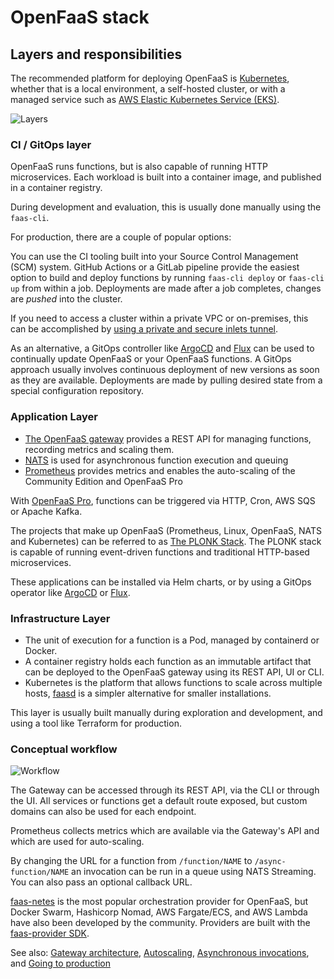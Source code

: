 # OpenFaaS stack

## Layers and responsibilities

The recommended platform for deploying OpenFaaS is [Kubernetes](https://kubernetes.io/), whether that is a local environment, a self-hosted cluster, or with a managed service such as [AWS Elastic Kubernetes Service (EKS)](https://aws.amazon.com/eks/).

![Layers](https://github.com/openfaas/faas/raw/master/docs/of-layer-overview.png)

### CI / GitOps layer

OpenFaaS runs functions, but is also capable of running HTTP microservices. Each workload is built into a container image, and published in a container registry.

During development and evaluation, this is usually done manually using the `faas-cli`.

For production, there are a couple of popular options:

You can use the CI tooling built into your Source Control Management (SCM) system. GitHub Actions or a GitLab pipeline provide the easiest option to build and deploy functions by running `faas-cli deploy` or `faas-cli up` from within a job. Deployments are made after a job completes, changes are *pushed* into the cluster.

If you need to access a cluster within a private VPC or on-premises, this can be accomplished by [using a private and secure inlets tunnel](https://inlets.dev/blog/2021/12/06/private-deploy-from-github-actions.html).

As an alternative, a GitOps controller like [ArgoCD](https://argo-cd.readthedocs.io/en/stable/) and [Flux](https://fluxcd.io/) can be used to continually update OpenFaaS or your OpenFaaS functions. A GitOps approach usually involves continuous deployment of new versions as soon as they are available. Deployments are made by pulling desired state from a special configuration repository.

### Application Layer

* [The OpenFaaS gateway](/architecture/gateway/) provides a REST API for managing functions, recording metrics and scaling them.
* [NATS](https://github.com/nats-io) is used for asynchronous function execution and queuing
* [Prometheus](https://prometheus.io/) provides metrics and enables the auto-scaling of the Community Edition and OpenFaaS Pro

With [OpenFaaS Pro](/openfaas-pro/introduction/), functions can be triggered via HTTP, Cron, AWS SQS or Apache Kafka.

The projects that make up OpenFaaS (Prometheus, Linux, OpenFaaS, NATS and Kubernetes) can be referred to as [The PLONK Stack](https://www.openfaas.com/blog/plonk-stack/). The PLONK stack is capable of running event-driven functions and traditional HTTP-based microservices.

These applications can be installed via Helm charts, or by using a GitOps operator like [ArgoCD](https://argo-cd.readthedocs.io/en/stable/) or [Flux](https://fluxcd.io/).

### Infrastructure Layer

* The unit of execution for a function is a Pod, managed by containerd or Docker.
* A container registry holds each function as an immutable artifact that can be deployed to the OpenFaaS gateway using its REST API, UI or CLI.
* Kubernetes is the platform that allows functions to scale across multiple hosts, [faasd](/deployment/edge/) is a simpler alternative for smaller installations.

This layer is usually built manually during exploration and development, and using a tool like Terraform for production.

### Conceptual workflow

![Workflow](https://github.com/openfaas/faas/blob/master/docs/of-workflow.png?raw=true)

The Gateway can be accessed through its REST API, via the CLI or through the UI. All services or functions get a default route exposed, but custom domains can also be used for each endpoint.

Prometheus collects metrics which are available via the Gateway's API and which are used for auto-scaling.

By changing the URL for a function from `/function/NAME` to `/async-function/NAME` an invocation can be run in a queue using NATS Streaming. You can also pass an optional callback URL.

[faas-netes](https://github.com/openfaas/faas-netes/) is the most popular orchestration provider for OpenFaaS, but Docker Swarm, Hashicorp Nomad, AWS Fargate/ECS, and AWS Lambda have also been developed by the community. Providers are built with the [faas-provider SDK](https://github.com/openfaas/faas-provider).

See also: [Gateway architecture](/architecture/gateway/), [Autoscaling](/architecture/autoscaling/), [Asynchronous invocations](/reference/async/), and [Going to production](/architecture/production/)
